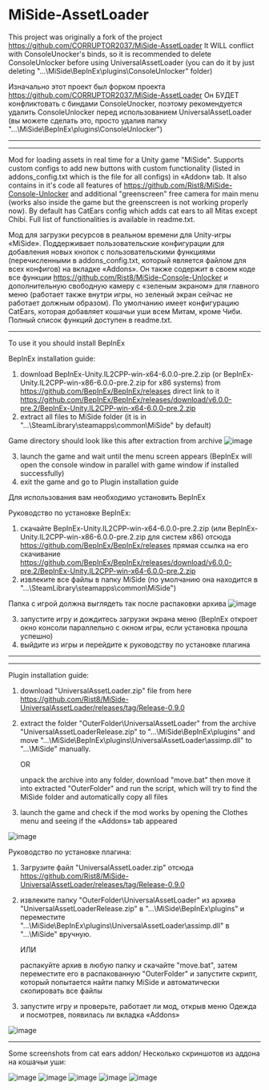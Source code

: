 # MiSide-AssetLoader
This project was originally a fork of the project https://github.com/CORRUPTOR2037/MiSide-AssetLoader
It WILL conflict with ConsoleUnocker's binds, so it is recommended to delete ConsoleUnlocker before using UniversalAssetLoader (you can do it by just deleting "...\MiSide\BepInEx\plugins\ConsoleUnlocker" folder) 

Изначально этот проект был форком проекта https://github.com/CORRUPTOR2037/MiSide-AssetLoader
Он БУДЕТ конфликтовать с биндами ConsoleUnocker, поэтому рекомендуется удалить ConsoleUnlocker перед использованием UniversalAssetLoader (вы можете сделать это, просто удалив папку "...\MiSide\BepInEx\plugins\ConsoleUnlocker")
________________________________________________________________________________________________________________________________________________________



________________________________________________________________________________________________________________________________________________________
Mod for loading assets in real time for a Unity game "MiSide". Supports custom configs to add new buttons with custom functionality (listed in addons_config.txt which is the file for all configs) in «Addon» tab. It also contains in it's code all features of https://github.com/Rist8/MiSide-Console-Unlocker and additional "greenscreen" free camera for main menu (works also inside the game but the greenscreen is not working properly now). By default has CatEars config which adds cat ears to all Mitas except Chibi. Full list of functionalities is available in readme.txt.



Мод для загрузки ресурсов в реальном времени для Unity-игры «MiSide». Поддерживает пользовательские конфигурации для добавления новых кнопок с пользовательскими функциями (перечисленными в addons_config.txt, который является файлом для всех конфигов) на вкладке «Addons». Он также содержит в своем коде все функции https://github.com/Rist8/MiSide-Console-Unlocker и дополнительную свободную камеру с «зеленым экраном» для главного меню (работает также внутри игры, но зеленый экран сейчас не работает должным образом). По умолчанию имеет конфигурацию CatEars, которая добавляет кошачьи уши всем Митам, кроме Чиби. Полный список функций доступен в readme.txt.
________________________________________________________________________________________________________________________________________________________
To use it you should install BepInEx

BepInEx installation guide:
1. download BepInEx-Unity.IL2CPP-win-x64-6.0.0-pre.2.zip (or BepInEx-Unity.IL2CPP-win-x86-6.0.0-pre.2.zip for x86 systems) from https://github.com/BepInEx/BepInEx/releases
direct link to it
 https://github.com/BepInEx/BepInEx/releases/download/v6.0.0-pre.2/BepInEx-Unity.IL2CPP-win-x64-6.0.0-pre.2.zip
2. extract all files to MiSide folder (it is in "...\SteamLibrary\steamapps\common\MiSide" by default)

Game directory should look like this after extraction from archive ![image](https://github.com/user-attachments/assets/bc7d35bf-3b98-499f-8122-410911d545f2)

3. launch the game and wait until the menu screen appears (BepInEx will open the console window in parallel with game window if installed successfully)
4. exit the game and go to Plugin installation guide




Для использования вам необходимо установить BepInEx

Руководство по установке BepInEx:
1. скачайте BepInEx-Unity.IL2CPP-win-x64-6.0.0-pre.2.zip (или BepInEx-Unity.IL2CPP-win-x86-6.0.0-pre.2.zip для систем x86) отсюда https://github.com/BepInEx/BepInEx/releases
прямая ссылка на его скачивание
 https://github.com/BepInEx/BepInEx/releases/download/v6.0.0-pre.2/BepInEx-Unity.IL2CPP-win-x64-6.0.0-pre.2.zip
2. извлеките все файлы в папку MiSide (по умолчанию она находится в "...\SteamLibrary\steamapps\common\MiSide")

Папка с игрой должна выглядеть так после распаковки архива ![image](https://github.com/user-attachments/assets/bc7d35bf-3b98-499f-8122-410911d545f2)

3. запустите игру и дождитесь загрузки экрана меню (BepInEx откроет окно консоли параллельно с окном игры, если установка прошла успешно)
4. выйдите из игры и перейдите к руководству по установке плагина
________________________________________________________________________________________________________________________________________________________



________________________________________________________________________________________________________________________________________________________
Plugin installation guide:

1. download "UniversalAssetLoader.zip" file from here https://github.com/Rist8/MiSide-UniversalAssetLoader/releases/tag/Release-0.9.0
2. extract the folder "OuterFolder\UniversalAssetLoader" from the archive "UniversalAssetLoaderRelease.zip" to "...\MiSide\BepInEx\plugins" and move "...\MiSide\BepInEx\plugins\UniversalAssetLoader\assimp.dll" to "...\MiSide" manually.

   OR
   
   unpack the archive into any folder, download "move.bat" then move it into extracted "OuterFolder" and run the script, which will try to find the MiSide folder and
automatically copy all files
3. launch the game and check if the mod works by opening the Сlothes menu and seeing if the «Addons» tab appeared

![image](https://github.com/user-attachments/assets/b380ff52-5c7d-4ebe-9b85-52eda35ce9fb)




Руководство по установке плагина:

1. Загрузите файл "UniversalAssetLoader.zip" отсюда https://github.com/Rist8/MiSide-UniversalAssetLoader/releases/tag/Release-0.9.0
2. извлеките папку "OuterFolder\UniversalAssetLoader" из архива "UniversalAssetLoaderRelease.zip" в "...\MiSide\BepInEx\plugins" и переместите "...\MiSide\BepInEx\plugins\UniversalAssetLoader\assimp.dll" в "...\MiSide" вручную.

   ИЛИ
   
   распакуйте архив в любую папку и скачайте "move.bat", затем переместите его в распакованную "OuterFolder" и запустите скрипт, который попытается найти папку MiSide и автоматически скопировать все файлы
3. запустите игру и проверьте, работает ли мод, открыв меню Одежда и посмотрев, появилась ли вкладка «Addons»

![image](https://github.com/user-attachments/assets/3e4c4c09-e31a-47ad-bff3-634c203f32d9)

________________________________________________________________________________________________________________________________________________________


Some screenshots from cat ears addon/ Несколько скриншотов из аддона на кошачьи уши:

![image](https://github.com/user-attachments/assets/76c8d3f0-7bbc-484f-bddb-03db69215b1f)
![image](https://github.com/user-attachments/assets/e6325bbf-fb06-4757-9384-e07ab47d5212)
![image](https://github.com/user-attachments/assets/f13dd339-d0a9-4ebc-80aa-c2d0dd12bfd9)
![image](https://github.com/user-attachments/assets/255db69d-2528-4968-8c9d-551ffab0b17e)
![image](https://github.com/user-attachments/assets/3478a7ba-e0db-4d9d-ab4d-1ad3c49b2192)




